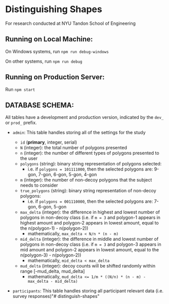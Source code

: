 # Distinguishing Shapes

For research conducted at NYU Tandon School of Engineering

## Running on Local Machine:

On Windows systems, run `npm run debug-windows`

On other systems, run `npm run debug`

## Running on Production Server:

Run `npm start`

## DATABASE SCHEMA:

All tables have a development and production version, indicated by the `dev_` or `prod_` prefix.

* `admin`: This table handles storing all of the settings for the study
	- `id` (**primary**, integer, serial)
	- `N` (integer): the total number of polygons presented
	- `n` (integer): the number of different types of polygons presented to the user
	- `polygons` (string): binary string representation of polygons selected:
		- i.e. if `polygons = 101111000`, then the selected polygons are:  9-gon, 7-gon, 6-gon, 5-gon, 4-gon
	- `m` (integer): the number of non-decoy polygons that the subject needs to consider
	- `true_polygons` (string): binary string representation of non-decoy polygons:
		- i.e. if `polygons = 001110000`, then the selected polygons are:  7-gon, 6-gon, 5-gon
	- `max_delta` (integer): the difference in highest and lowest number of polygons in non-decoy class (i.e. if `m = 3` and polygon-1 appears in highest amount and polygon-2 appears in lowest amount, equal to the n(polygon-1) - n(polygon-2))
		- mathematically, `max_delta < N/n * (n - m)`
	- `mid_delta` (integer): the difference in middle and lowest number of polygons in non-decoy class (i.e. if `m = 3` and polygon-3 appears in mid amount and polygon-2 appears in lowest amount, equal to the n(polygon-3) - n(polygon-2))
		- mathematically, `mid_delta < max_delta`
	- `mud_delta` (integer): decoy counts will be shifted randomly within range [-mud_delta, mud_delta]
		- mathematically, `mud_delta <= 1/m * ((N/n) * (n - m) - max_delta - mid_delta)`

* `participants`: This table handles storing all participant relevant data (i.e. survey responses)"# distinguish-shapes" 
